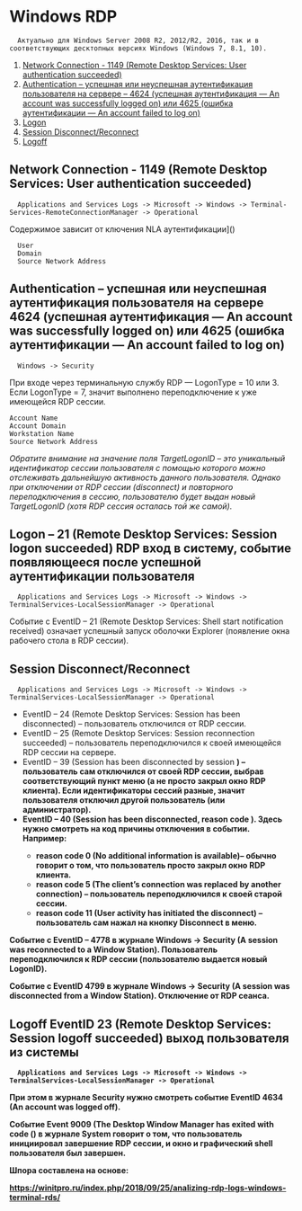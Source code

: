 # Windows RDP


```
  Актуально для Windows Server 2008 R2, 2012/R2, 2016, так и в соответствующих десктопных версиях Windows (Windows 7, 8.1, 10).
```

1. [Network Connection - 1149 (Remote Desktop Services: User authentication succeeded)](https://github.com/iebrosalin/security_dojo/blob/master/forensic/rdp.md#network-connection---1149-remote-desktop-services-user-authentication-succeeded)
2. [Authentication  – успешная или неуспешная аутентификация пользователя на сервере  – 4624 (успешная аутентификация — An account was successfully logged on) или 4625 (ошибка аутентификации — An account failed to log on)](https://github.com/iebrosalin/security_dojo/blob/master/forensic/rdp.md#authentication---%D1%83%D1%81%D0%BF%D0%B5%D1%88%D0%BD%D0%B0%D1%8F-%D0%B8%D0%BB%D0%B8-%D0%BD%D0%B5%D1%83%D1%81%D0%BF%D0%B5%D1%88%D0%BD%D0%B0%D1%8F-%D0%B0%D1%83%D1%82%D0%B5%D0%BD%D1%82%D0%B8%D1%84%D0%B8%D0%BA%D0%B0%D1%86%D0%B8%D1%8F-%D0%BF%D0%BE%D0%BB%D1%8C%D0%B7%D0%BE%D0%B2%D0%B0%D1%82%D0%B5%D0%BB%D1%8F-%D0%BD%D0%B0-%D1%81%D0%B5%D1%80%D0%B2%D0%B5%D1%80%D0%B5--4624-%D1%83%D1%81%D0%BF%D0%B5%D1%88%D0%BD%D0%B0%D1%8F-%D0%B0%D1%83%D1%82%D0%B5%D0%BD%D1%82%D0%B8%D1%84%D0%B8%D0%BA%D0%B0%D1%86%D0%B8%D1%8F--an-account-was-successfully-logged-on-%D0%B8%D0%BB%D0%B8-4625-%D0%BE%D1%88%D0%B8%D0%B1%D0%BA%D0%B0-%D0%B0%D1%83%D1%82%D0%B5%D0%BD%D1%82%D0%B8%D1%84%D0%B8%D0%BA%D0%B0%D1%86%D0%B8%D0%B8--an-account-failed-to-log-on)
3. [Logon](https://github.com/iebrosalin/security_dojo/blob/master/forensic/rdp.md#logon--21--remote-desktop-services-session-logon-succeeded-rdp-%D0%B2%D1%85%D0%BE%D0%B4-%D0%B2-%D1%81%D0%B8%D1%81%D1%82%D0%B5%D0%BC%D1%83-%D1%81%D0%BE%D0%B1%D1%8B%D1%82%D0%B8%D0%B5-%D0%BF%D0%BE%D1%8F%D0%B2%D0%BB%D1%8F%D1%8E%D1%89%D0%B5%D0%B5%D1%81%D1%8F-%D0%BF%D0%BE%D1%81%D0%BB%D0%B5-%D1%83%D1%81%D0%BF%D0%B5%D1%88%D0%BD%D0%BE%D0%B9-%D0%B0%D1%83%D1%82%D0%B5%D0%BD%D1%82%D0%B8%D1%84%D0%B8%D0%BA%D0%B0%D1%86%D0%B8%D0%B8-%D0%BF%D0%BE%D0%BB%D1%8C%D0%B7%D0%BE%D0%B2%D0%B0%D1%82%D0%B5%D0%BB%D1%8F)
4. [Session Disconnect/Reconnect](https://github.com/iebrosalin/security_dojo/blob/master/forensic/rdp.md#session-disconnectreconnect)
5. [Logoff](https://github.com/iebrosalin/security_dojo/blob/master/forensic/rdp.md#logoff-eventid-23-remote-desktop-services-session-logoff-succeeded--%D0%B2%D1%8B%D1%85%D0%BE%D0%B4-%D0%BF%D0%BE%D0%BB%D1%8C%D0%B7%D0%BE%D0%B2%D0%B0%D1%82%D0%B5%D0%BB%D1%8F-%D0%B8%D0%B7-%D1%81%D0%B8%D1%81%D1%82%D0%B5%D0%BC%D1%8B)

## Network Connection - 1149 (Remote Desktop Services: User authentication succeeded)

```
  Applications and Services Logs -> Microsoft -> Windows -> Terminal-Services-RemoteConnectionManager -> Operational
```
Содержимое зависит от ключения NLA аутентификации]()
```
  User
  Domain
  Source Network Address
```

## Authentication  – успешная или неуспешная аутентификация пользователя на сервере  4624 (успешная аутентификация — An account was successfully logged on) или 4625 (ошибка аутентификации — An account failed to log on)

```
  Windows -> Security
```
 При входе через терминальную службу RDP — LogonType = 10 или 3. Если LogonType = 7, значит выполнено переподключение к уже имеющейся RDP сессии.
```
Account Name
Account Domain
Workstation Name
Source Network Address
```

*Обратите внимание на значение поля TargetLogonID – это уникальный идентификатор сессии пользователя с помощью которого можно отслеживать дальнейшую активность данного пользователя. Однако при отключении от RDP сессии (disconnect) и повторного переподключения в сессию, пользователю будет выдан новый TargetLogonID (хотя RDP сессия осталась той же самой).*

## Logon – 21  (Remote Desktop Services: Session logon succeeded) RDP вход в систему, событие появляющееся после успешной аутентификации пользователя

```
  Applications and Services Logs -> Microsoft -> Windows -> TerminalServices-LocalSessionManager -> Operational
```
Событие с EventID – 21 (Remote Desktop Services: Shell start notification received) означает успешный запуск оболочки Explorer (появление окна рабочего стола в RDP сессии).

## Session Disconnect/Reconnect 

```
  Applications and Services Logs -> Microsoft -> Windows -> TerminalServices-LocalSessionManager -> Operational
```

- EventID – 24 (Remote Desktop Services: Session has been disconnected) – пользователь отключился от RDP сессии.
- EventID – 25 (Remote Desktop Services: Session reconnection succeeded) – пользователь переподключился к своей имеющейся RDP сессии на сервере.
- EventID – 39 (Session <A> has been disconnected by session <B>) – пользователь сам отключился от своей RDP сессии, выбрав соответствующий пункт меню (а не просто закрыл окно RDP клиента). Если идентификаторы сессий разные, значит пользователя отключил другой пользователь (или администратор).
- EventID – 40 (Session <A> has been disconnected, reason code <B>). Здесь нужно смотреть на код причины отключения в событии. Например:
  - reason code 0 (No additional information is available)– обычно говорит о том, что пользователь просто закрыл окно RDP клиента.
  - reason code 5 (The client’s connection was replaced by another connection) – пользователь переподключился к своей старой сессии.
  - reason code 11 (User activity has initiated the disconnect) – пользователь сам нажал на кнопку Disconnect в меню.

Событие с EventID – 4778 в журнале Windows -> Security (A session was reconnected to a Window Station). Пользователь переподключился к RDP сессии (пользователю выдается новый LogonID).

Событие с EventID 4799 в журнале Windows -> Security (A session was disconnected from a Window Station). Отключение от RDP сеанса.

## Logoff EventID 23 (Remote Desktop Services: Session logoff succeeded)  выход пользователя из системы

```
  Applications and Services Logs -> Microsoft -> Windows -> TerminalServices-LocalSessionManager -> Operational
```

При этом в журнале Security нужно смотреть событие EventID 4634 (An account was logged off).

Событие Event 9009 (The Desktop Window Manager has exited with code (<X>) в журнале System говорит о том, что пользователь инициировал завершение RDP сессии, и окно и графический shell пользователя был завершен.

Шпора составлена на основе:

https://winitpro.ru/index.php/2018/09/25/analizing-rdp-logs-windows-terminal-rds/
